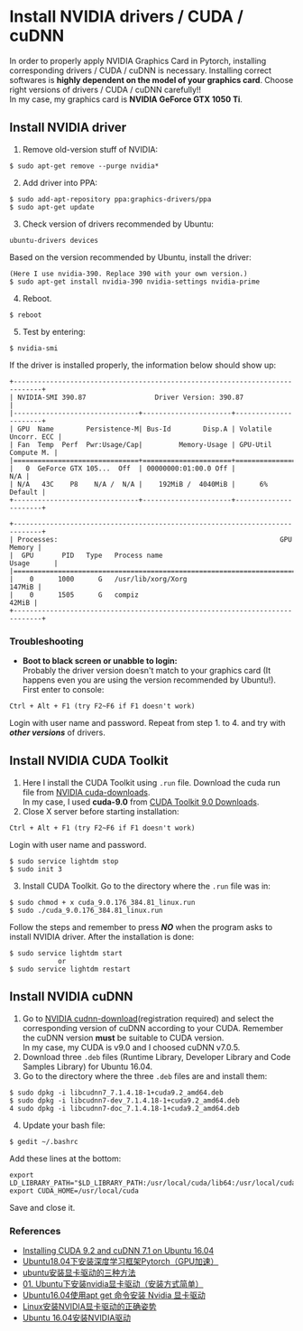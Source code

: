 # Install NVIDIA drivers / CUDA / cuDNN
In order to properly apply NVIDIA Graphics Card in Pytorch, installing corresponding drivers / CUDA / cuDNN is necessary. Installing correct softwares is **highly dependent on the model of your graphics card**. Choose right versions of drivers / CUDA / cuDNN carefully!!  
In my case, my graphics card is **NVIDIA GeForce GTX 1050 Ti**.

## Install NVIDIA driver
1. Remove old-version stuff of NVIDIA:
```
$ sudo apt-get remove --purge nvidia* 
```
2. Add driver into PPA:
```
$ sudo add-apt-repository ppa:graphics-drivers/ppa
$ sudo apt-get update
```
3. Check version of drivers recommended by Ubuntu:
```
ubuntu-drivers devices
```
Based on the version recommended by Ubuntu, install the driver:  
```
(Here I use nvidia-390. Replace 390 with your own version.)
$ sudo apt-get install nvidia-390 nvidia-settings nvidia-prime
```
4. Reboot.
```
$ reboot
```
5. Test by entering:
```
$ nvidia-smi
```
If the driver is installed properly, the information below should show up:
```
+-----------------------------------------------------------------------------+
| NVIDIA-SMI 390.87                 Driver Version: 390.87                    |
|-------------------------------+----------------------+----------------------+
| GPU  Name        Persistence-M| Bus-Id        Disp.A | Volatile Uncorr. ECC |
| Fan  Temp  Perf  Pwr:Usage/Cap|         Memory-Usage | GPU-Util  Compute M. |
|===============================+======================+======================|
|   0  GeForce GTX 105...  Off  | 00000000:01:00.0 Off |                  N/A |
| N/A   43C    P8    N/A /  N/A |    192MiB /  4040MiB |      6%      Default |
+-------------------------------+----------------------+----------------------+
                                                                               
+-----------------------------------------------------------------------------+
| Processes:                                                       GPU Memory |
|  GPU       PID   Type   Process name                             Usage      |
|=============================================================================|
|    0      1000      G   /usr/lib/xorg/Xorg                           147MiB |
|    0      1505      G   compiz                                        42MiB |
+-----------------------------------------------------------------------------+
```

### Troubleshooting
* **Boot to black screen or unabble to login:**  
Probably the driver version doesn't match to your graphics card (It happens even you are using the version recommended by Ubuntu!).  
First enter to console:  
```
Ctrl + Alt + F1 (try F2~F6 if F1 doesn't work)
```  
Login with user name and password.
Repeat from step 1. to 4. and try with ***other versions*** of drivers.

## Install NVIDIA CUDA Toolkit
1. Here I install the CUDA Toolkit using `.run` file. Download the cuda run file from [NVIDIA cuda-downloads](https://developer.nvidia.com/cuda-downloads).   
In my case, I used **cuda-9.0** from [CUDA Toolkit 9.0 Downloads](https://developer.nvidia.com/cuda-90-download-archive).
2. Close X server before starting installation:
```
Ctrl + Alt + F1 (try F2~F6 if F1 doesn't work)
```
Login with user name and password.
```
$ sudo service lightdm stop
$ sudo init 3
```
3. Install CUDA Toolkit. Go to the directory where the `.run` file was in:
```
$ sudo chmod + x cuda_9.0.176_384.81_linux.run
$ sudo ./cuda_9.0.176_384.81_linux.run
```
Follow the steps and remember to press ***NO*** when the program asks to install NVIDIA driver. After the installation is done:
```
$ sudo service lightdm start
            or
$ sudo service lightdm restart
```

## Install NVIDIA cuDNN
1. Go to [NVIDIA cudnn-download](https://developer.nvidia.com/rdp/cudnn-download)(registration required) and select the corresponding version of cuDNN according to your CUDA. Remember the cuDNN version **must** be suitable to CUDA version.  
In my case, my CUDA is v9.0 and I choosed cuDNN v7.0.5.
2. Download three `.deb` files (Runtime Library, Developer Library and Code Samples Library) for Ubuntu 16.04.
3. Go to the directory where the three `.deb` files are and install them:
```
$ sudo dpkg -i libcudnn7_7.1.4.18-1+cuda9.2_amd64.deb
$ sudo dpkg -i libcudnn7-dev_7.1.4.18-1+cuda9.2_amd64.deb
4 sudo dpkg -i libcudnn7-doc_7.1.4.18-1+cuda9.2_amd64.deb
```
4. Update your bash file:
```
$ gedit ~/.bashrc
```
Add these lines at the bottom:
```
export LD_LIBRARY_PATH="$LD_LIBRARY_PATH:/usr/local/cuda/lib64:/usr/local/cuda/extras/CUPTI/lib64"
export CUDA_HOME=/usr/local/cuda
```
Save and close it.

### References
* [Installing CUDA 9.2 and cuDNN 7.1 on Ubuntu 16.04](https://medium.com/@abhiksingla10/installing-cuda-9-2-and-cudnn-7-1-on-ubuntu-16-04-d194cee27cba)
* [Ubuntu18.04下安装深度学习框架Pytorch（GPU加速）](https://blog.csdn.net/wuzhiwuweisun/article/details/82753403)
* [ubuntu安装显卡驱动的三种方法](https://blog.csdn.net/u014682691/article/details/80605201)
* [01. Ubuntu下安装nvidia显卡驱动（安装方式简单）](https://blog.csdn.net/linhai1028/article/details/79445722)
* [Ubuntu16.04使用apt get 命令安装 Nvidia 显卡驱动](https://blog.csdn.net/breeze5428/article/details/80013753)
* [Linux安装NVIDIA显卡驱动的正确姿势](https://blog.csdn.net/wf19930209/article/details/81877822)
* [Ubuntu 16.04安装NVIDIA驱动](https://blog.csdn.net/CosmosHua/article/details/76644029)

